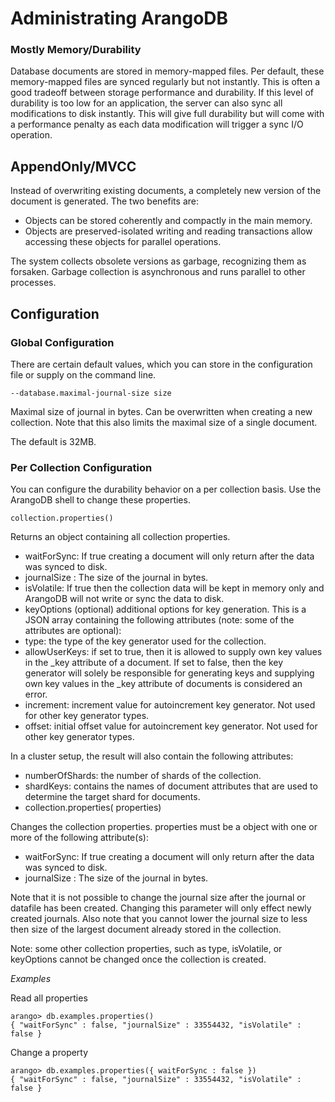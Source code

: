 <a name="administrating_arangodb"></a>
# Administrating ArangoDB

<a name="mostly_memory/durability"></a>
### Mostly Memory/Durability

Database documents are stored in memory-mapped files. Per default, these
memory-mapped files are synced regularly but not instantly. This is often a good
tradeoff between storage performance and durability. If this level of durability
is too low for an application, the server can also sync all modifications to
disk instantly. This will give full durability but will come with a performance
penalty as each data modification will trigger a sync I/O operation.

<a name="appendonly/mvcc"></a>
## AppendOnly/MVCC

Instead of overwriting existing documents, a completely new version of the
document is generated. The two benefits are:

- Objects can be stored coherently and compactly in the main memory.
- Objects are preserved-isolated writing and reading transactions allow
  accessing these objects for parallel operations.

The system collects obsolete versions as garbage, recognizing them as
forsaken. Garbage collection is asynchronous and runs parallel to other
processes.

<a name="configuration"></a>
## Configuration

<a name="global_configuration"></a>
### Global Configuration

There are certain default values, which you can store in the configuration file
or supply on the command line.

`--database.maximal-journal-size size`

Maximal size of journal in bytes. Can be overwritten when creating a new collection. Note that this also limits the maximal size of a single document.

The default is 32MB.
<!-- @copydetails triagens::arango::ArangoServer::_defaultMaximalSize -->

<a name="per_collection_configuration"></a>
### Per Collection Configuration

You can configure the durability behavior on a per collection basis.
Use the ArangoDB shell to change these properties.

`collection.properties()`

Returns an object containing all collection properties.

* waitForSync: If true creating a document will only return after the data was synced to disk.
* journalSize : The size of the journal in bytes.
* isVolatile: If true then the collection data will be kept in memory only and ArangoDB will not write or sync the data to disk.
* keyOptions (optional) additional options for key generation. This is a JSON array containing the following attributes (note: some of the attributes are optional):
* type: the type of the key generator used for the collection.
* allowUserKeys: if set to true, then it is allowed to supply own key values in the _key attribute of a document. If set to false, then the key generator will solely be responsible for generating keys and supplying own key values in the _key attribute of documents is considered an error.
* increment: increment value for autoincrement key generator. Not used for other key generator types.
* offset: initial offset value for autoincrement key generator. Not used for other key generator types.

In a cluster setup, the result will also contain the following attributes:

* numberOfShards: the number of shards of the collection.
* shardKeys: contains the names of document attributes that are used to determine the target shard for documents.
* collection.properties( properties)

Changes the collection properties. properties must be a object with one or more of the following attribute(s):

* waitForSync: If true creating a document will only return after the data was synced to disk.
* journalSize : The size of the journal in bytes.

Note that it is not possible to change the journal size after the journal or datafile has been created. Changing this parameter will only effect newly created journals. Also note that you cannot lower the journal size to less then size of the largest document already stored in the collection.

Note: some other collection properties, such as type, isVolatile, or keyOptions cannot be changed once the collection is created.

*Examples*

Read all properties

	arango> db.examples.properties()
	{ "waitForSync" : false, "journalSize" : 33554432, "isVolatile" : false }

Change a property

	arango> db.examples.properties({ waitForSync : false })
	{ "waitForSync" : false, "journalSize" : 33554432, "isVolatile" : false }


<!--@copydetails JS_PropertiesVocbaseCol-->

